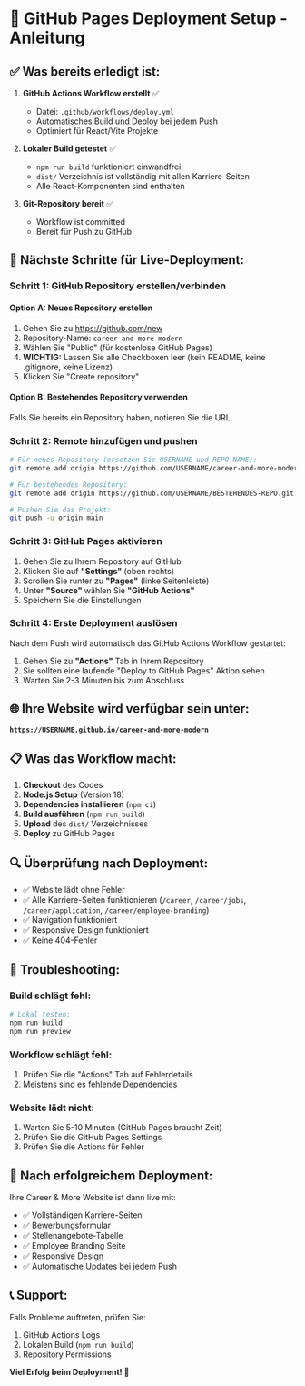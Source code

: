 # 🚀 GitHub Pages Deployment Setup - Anleitung

## ✅ Was bereits erledigt ist:

1. **GitHub Actions Workflow erstellt** ✅
   - Datei: `.github/workflows/deploy.yml`
   - Automatisches Build und Deploy bei jedem Push
   - Optimiert für React/Vite Projekte

2. **Lokaler Build getestet** ✅
   - `npm run build` funktioniert einwandfrei
   - `dist/` Verzeichnis ist vollständig mit allen Karriere-Seiten
   - Alle React-Komponenten sind enthalten

3. **Git-Repository bereit** ✅
   - Workflow ist committed
   - Bereit für Push zu GitHub

## 🔧 Nächste Schritte für Live-Deployment:

### **Schritt 1: GitHub Repository erstellen/verbinden**

#### Option A: Neues Repository erstellen
1. Gehen Sie zu https://github.com/new
2. Repository-Name: `career-and-more-modern`
3. Wählen Sie "Public" (für kostenlose GitHub Pages)
4. **WICHTIG:** Lassen Sie alle Checkboxen leer (kein README, keine .gitignore, keine Lizenz)
5. Klicken Sie "Create repository"

#### Option B: Bestehendes Repository verwenden
Falls Sie bereits ein Repository haben, notieren Sie die URL.

### **Schritt 2: Remote hinzufügen und pushen**

```bash
# Für neues Repository (ersetzen Sie USERNAME und REPO-NAME):
git remote add origin https://github.com/USERNAME/career-and-more-modern.git

# Für bestehendes Repository:
git remote add origin https://github.com/USERNAME/BESTEHENDES-REPO.git

# Pushen Sie das Projekt:
git push -u origin main
```

### **Schritt 3: GitHub Pages aktivieren**

1. Gehen Sie zu Ihrem Repository auf GitHub
2. Klicken Sie auf **"Settings"** (oben rechts)
3. Scrollen Sie runter zu **"Pages"** (linke Seitenleiste)
4. Unter **"Source"** wählen Sie **"GitHub Actions"**
5. Speichern Sie die Einstellungen

### **Schritt 4: Erste Deployment auslösen**

Nach dem Push wird automatisch das GitHub Actions Workflow gestartet:
1. Gehen Sie zu **"Actions"** Tab in Ihrem Repository
2. Sie sollten eine laufende "Deploy to GitHub Pages" Aktion sehen
3. Warten Sie 2-3 Minuten bis zum Abschluss

## 🌐 Ihre Website wird verfügbar sein unter:

**`https://USERNAME.github.io/career-and-more-modern`**

## 📋 Was das Workflow macht:

1. **Checkout** des Codes
2. **Node.js Setup** (Version 18)
3. **Dependencies installieren** (`npm ci`)
4. **Build ausführen** (`npm run build`)
5. **Upload** des `dist/` Verzeichnisses
6. **Deploy** zu GitHub Pages

## 🔍 Überprüfung nach Deployment:

- ✅ Website lädt ohne Fehler
- ✅ Alle Karriere-Seiten funktionieren (`/career`, `/career/jobs`, `/career/application`, `/career/employee-branding`)
- ✅ Navigation funktioniert
- ✅ Responsive Design funktioniert
- ✅ Keine 404-Fehler

## 🚨 Troubleshooting:

### Build schlägt fehl:
```bash
# Lokal testen:
npm run build
npm run preview
```

### Workflow schlägt fehl:
1. Prüfen Sie die "Actions" Tab auf Fehlerdetails
2. Meistens sind es fehlende Dependencies

### Website lädt nicht:
1. Warten Sie 5-10 Minuten (GitHub Pages braucht Zeit)
2. Prüfen Sie die GitHub Pages Settings
3. Prüfen Sie die Actions für Fehler

## 🎯 Nach erfolgreichem Deployment:

Ihre Career & More Website ist dann live mit:
- ✅ Vollständigen Karriere-Seiten
- ✅ Bewerbungsformular
- ✅ Stellenangebote-Tabelle
- ✅ Employee Branding Seite
- ✅ Responsive Design
- ✅ Automatische Updates bei jedem Push

## 📞 Support:

Falls Probleme auftreten, prüfen Sie:
1. GitHub Actions Logs
2. Lokalen Build (`npm run build`)
3. Repository Permissions

**Viel Erfolg beim Deployment! 🚀**

